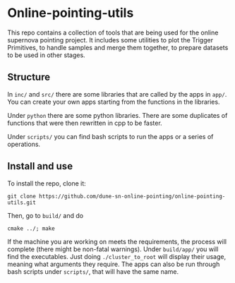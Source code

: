 # Online-pointing-utils

This repo contains a collection of tools that are being used for the online supernova pointing project.
It includes some utilities to plot the Trigger Primitives, to handle samples and merge them together, to prepare datasets to be used in other stages.

## Structure

In `inc/` and `src/` there are some libraries that are called by the apps in `app/`.
You can create your own apps starting from the functions in the libraries.

Under `python` there are some python libraries. 
There are some duplicates of functions that were then rewritten in cpp to be faster.

Under `scripts/` you can find bash scripts to run the apps or a series of operations.

## Install and use

To install the repo, clone it: 

```
git clone https://github.com/dune-sn-online-pointing/online-pointing-utils.git
```

Then, go to `build/` and do

```
cmake ../; make
```

If the machine you are working on meets the requirements, the process will complete (there might be non-fatal warnings).
Under `build/app/` you will find the executables. 
Just doing `./cluster_to_root` will display their usage, meaning what arguments they require. 
The apps can also be run through bash scripts under `scripts/`, that will have the same name.



